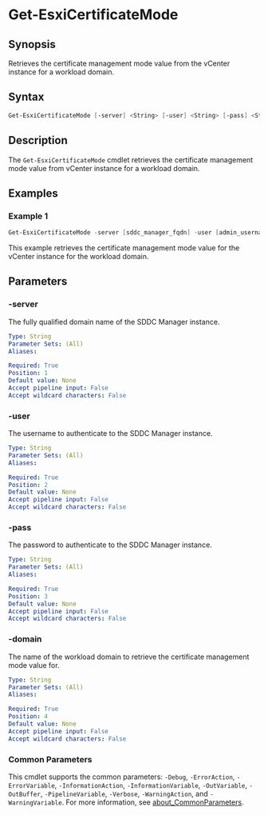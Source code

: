# Get-EsxiCertificateMode

## Synopsis

Retrieves the certificate management mode value from the vCenter instance for a workload domain.

## Syntax

```powershell
Get-EsxiCertificateMode [-server] <String> [-user] <String> [-pass] <String> [-domain] <String> [<CommonParameters>]
```

## Description

The `Get-EsxiCertificateMode` cmdlet retrieves the certificate management mode value from vCenter instance for a workload domain.

## Examples

### Example 1

```powershell
Get-EsxiCertificateMode -server [sddc_manager_fqdn] -user [admin_username] -pass [admin_password] -domain [workload_domain_name]
```

This example retrieves the certificate management mode value for the vCenter instance for the workload domain.

## Parameters

### -server

The fully qualified domain name of the SDDC Manager instance.

```yaml
Type: String
Parameter Sets: (All)
Aliases:

Required: True
Position: 1
Default value: None
Accept pipeline input: False
Accept wildcard characters: False
```

### -user

The username to authenticate to the SDDC Manager instance.

```yaml
Type: String
Parameter Sets: (All)
Aliases:

Required: True
Position: 2
Default value: None
Accept pipeline input: False
Accept wildcard characters: False
```

### -pass

The password to authenticate to the SDDC Manager instance.

```yaml
Type: String
Parameter Sets: (All)
Aliases:

Required: True
Position: 3
Default value: None
Accept pipeline input: False
Accept wildcard characters: False
```

### -domain

The name of the workload domain to retrieve the certificate management mode value for.

```yaml
Type: String
Parameter Sets: (All)
Aliases:

Required: True
Position: 4
Default value: None
Accept pipeline input: False
Accept wildcard characters: False
```

### Common Parameters

This cmdlet supports the common parameters: `-Debug`, `-ErrorAction`, `-ErrorVariable`, `-InformationAction`, `-InformationVariable`, `-OutVariable`, `-OutBuffer`, `-PipelineVariable`, `-Verbose`, `-WarningAction`, and `-WarningVariable`. For more information, see [about_CommonParameters](http://go.microsoft.com/fwlink/?LinkID=113216).